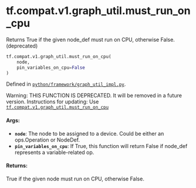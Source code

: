 <div itemscope itemtype="http://developers.google.com/ReferenceObject">
<meta itemprop="name" content="tf.compat.v1.graph_util.must_run_on_cpu" />
<meta itemprop="path" content="Stable" />
</div>

# tf.compat.v1.graph_util.must_run_on_cpu

Returns True if the given node_def must run on CPU, otherwise False. (deprecated)

``` python
tf.compat.v1.graph_util.must_run_on_cpu(
    node,
    pin_variables_on_cpu=False
)
```



Defined in [`python/framework/graph_util_impl.py`](/code/stable/tensorflow/python/framework/graph_util_impl.py).

<!-- Placeholder for "Used in" -->

Warning: THIS FUNCTION IS DEPRECATED. It will be removed in a future version.
Instructions for updating:
Use <a href="../../../../tf/compat/v1/graph_util/must_run_on_cpu.md"><code>tf.compat.v1.graph_util.must_run_on_cpu</code></a>

#### Args:


* <b>`node`</b>: The node to be assigned to a device. Could be either an ops.Operation
  or NodeDef.
* <b>`pin_variables_on_cpu`</b>: If True, this function will return False if node_def
  represents a variable-related op.


#### Returns:

True if the given node must run on CPU, otherwise False.
